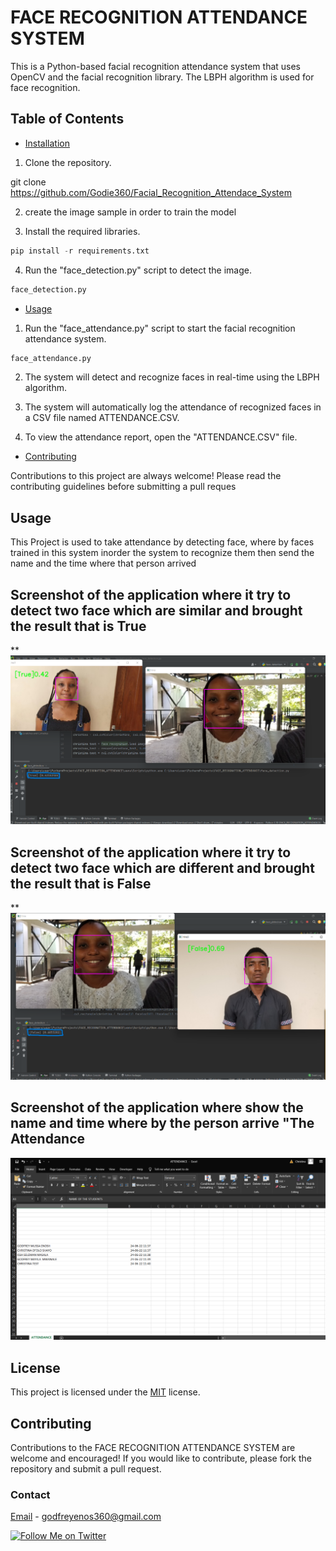 # FACE RECOGNITION ATTENDANCE SYSTEM

This is a Python-based facial recognition attendance system that uses OpenCV and the facial recognition library. The LBPH algorithm is used for face recognition.

## Table of Contents

- [Installation](#installation)

1. Clone the repository.

git clone https://github.com/Godie360/Facial_Recognition_Attendace_System

2. create the image sample in order to train the model

3. Install the required libraries.

```python
pip install -r requirements.txt
```

4. Run the "face_detection.py" script to detect the image.

```python
face_detection.py
```

- [Usage](#usage)

1.  Run the "face_attendance.py" script to start the facial recognition attendance system.

```python
face_attendance.py
```

2.  The system will detect and recognize faces in real-time using the LBPH algorithm.

3.  The system will automatically log the attendance of recognized faces in a CSV file named ATTENDANCE.CSV.

4.  To view the attendance report, open the "ATTENDANCE.CSV" file.

- [Contributing](#contributing)

Contributions to this project are always welcome! Please read the contributing guidelines before submitting a pull reques

## Usage

This Project is used to take attendance by detecting face, where by faces trained in this system inorder the system to recognize them then send the name and the time where
that person arrived

##

## Screenshot of the application where it try to detect two face which are similar and brought the result that is True

**![Screenshot of the application where it try to detect two face which are similar and brought the result that is True**](./Sample/images.png)

## Screenshot of the application where it try to detect two face which are different and brought the result that is False

\*\*![Screenshot of the application where it try to detect two face which are different and brought the result that is False](./Sample/image2.png)

## Screenshot of the application where show the name and time where by the person arrive "The Attendance

![Screenshot of the application where show the name and time where by the person arrive "The Attendance](./Sample/image3.png)

## License

This project is licensed under the [MIT](https://opensource.org/licenses/MIT) license.

## Contributing

Contributions to the FACE RECOGNITION ATTENDANCE SYSTEM are welcome and encouraged! If you would like to contribute, please fork the repository and submit a pull request.

### Contact

[Email](https://github.com/Godie360) - godfreyenos360@gmail.com

[![Follow Me on Twitter](https://img.shields.io/twitter/follow/Godfrey_360?style=social)](https://twitter.com/Godfrey_360)
